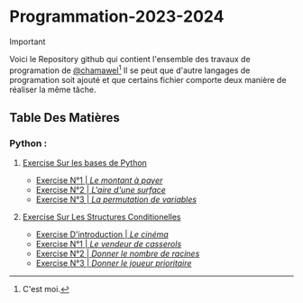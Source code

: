 # Programmation-2023-2024

>[!IMPORTANT]
>Voici le Repository github qui contient l'ensemble 
>des travaux de  programation de [@chamawel](https://github.com/chamawel)[^1]
>Il se peut que d'autre langages de programation soit ajouté
>et que certains fichier comporte deux manière de réaliser la même tâche.

## Table Des Matières

### Python : 

1. [Exercise Sur les bases de Python               ](Exercises/Les-bases/) 
    - [Exercise N°1 | *Le montant à payer*         ](Exercises/Les-bases/ex-1p4.py)
    - [Exercise N°2 | *L'aire d'une surface*       ](Exercises/Les-bases/ex-2p5.py)
    - [Exercise N°3 | *La permutation de variables*](Exercises/Les-bases/ex-3p5.py)

2. [Exercise Sur Les Structures Conditionelles                  ](Exercises/Struct-condi/) 
    - [Exercise D'introduction | *Le cinéma*                    ](Exercises/Struct-condi/ex-cine.py)
    - [Exercise N°1            | *Le vendeur de casserols*      ](Exercises/Struct-condi/ex-1p7.py)
    - [Exercise N°2            | *Donner le nombre de racines*  ](Exercises/Struct-condi/ex-2p8.py)
    - [Exercise N°3            | *Donner le joueur prioritaire* ](Exercises/Struct-condi/ex-3p9.py)



[^1]: C'est moi. 